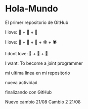 # Hola-Mundo

El primer repositorio de GitHub

I love: 🍕 + 🍺 + 🥳

I love: 🐶 + 🧟‍ + 🧌 + 🕸️ + 🕷️

I dont love: 🥶 + 👻 + 🐀

I want: To become a joint programmer

mi ultima linea en mi repositorio

nueva actividad

finalizando con GitHub

Nuevo cambio 21/08
Cambio 2 21/08
